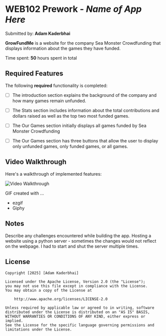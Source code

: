 # WEB102 Prework - *Name of App Here*

Submitted by: **Adam Kaderbhai**

**GrowFundMe** is a website for the company Sea Monster Crowdfunding that displays information about the games they have funded.

Time spent: **50** hours spent in total

## Required Features

The following **required** functionality is completed:

* [ ] The introduction section explains the background of the company and how many games remain unfunded.
* [ ] The Stats section includes information about the total contributions and dollars raised as well as the top two most funded games.
* [ ] The Our Games section initially displays all games funded by Sea Monster Crowdfunding
* [ ] The Our Games section has three buttons that allow the user to display only unfunded games, only funded games, or all games.


## Video Walkthrough

Here's a walkthrough of implemented features:

<img
src='https://media2.giphy.com/media/v1.Y2lkPTc5MGI3NjExMjlnZTdibTlvcnVmMW5kdXdwczR0NWN1YjJsbGQzN2czOWNtNm91NiZlcD12MV9pbnRlcm5hbF9naWZfYnlfaWQmY3Q9Zw/lmWlM6Bti3XkkOoV7o/giphy.gif' title='Video Walkthrough' width='' alt='Video Walkthrough' />

<!-- Replace this with whatever GIF tool you used! -->
GIF created with ... 
- ezgif
- Giphy

## Notes

Describe any challenges encountered while building the app.
Hosting a website using a python server - sometimes the changes would not reflect on the webpage. I had to start and shut the server multiple times.

## License

    Copyright [2025] [Adam Kaderbhai]

    Licensed under the Apache License, Version 2.0 (the "License");
    you may not use this file except in compliance with the License.
    You may obtain a copy of the License at

        http://www.apache.org/licenses/LICENSE-2.0

    Unless required by applicable law or agreed to in writing, software
    distributed under the License is distributed on an "AS IS" BASIS,
    WITHOUT WARRANTIES OR CONDITIONS OF ANY KIND, either express or implied.
    See the License for the specific language governing permissions and
    limitations under the License.
